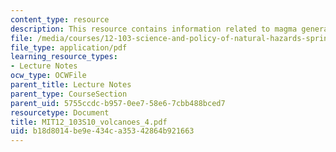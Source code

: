 ```yaml
---
content_type: resource
description: This resource contains information related to magma generation.
file: /media/courses/12-103-science-and-policy-of-natural-hazards-spring-2010/b18d8014be9e434ca35342864b921663_MIT12_103S10_volcanoes_4.pdf
file_type: application/pdf
learning_resource_types:
- Lecture Notes
ocw_type: OCWFile
parent_title: Lecture Notes
parent_type: CourseSection
parent_uid: 5755ccdc-b957-0ee7-58e6-7cbb488bced7
resourcetype: Document
title: MIT12_103S10_volcanoes_4.pdf
uid: b18d8014-be9e-434c-a353-42864b921663
---
```


